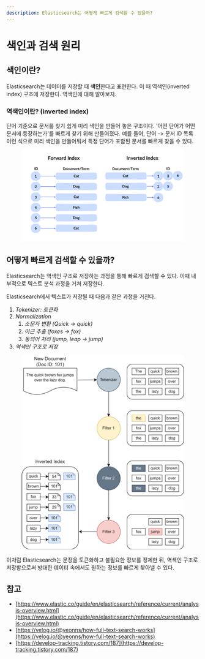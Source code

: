 ```yaml
---
description: Elasticsearch는 어떻게 빠르게 검색할 수 있을까?
---
```


# 색인과 검색 원리

## 색인이란?

Elasticsearch는 데이터를 저장할 때 **색인**한다고 표현한다. 이 때 역색인(inverted index) 구조에 저장한다. 역색인에 대해 알아보자.

### 역색인이란? (inverted index)

단어 기준으로 문서를 찾기 쉽게 미리 색인을 만들어 놓은 구조이다. '어떤 단어가 어떤 문서에 등장하는가'를 빠르게 찾기 위해 만들어졌다. 예를 들어, 단어 -> 문서 ID 목록 이런 식으로 미리 색인을 만들어둬서 특정 단어가 포함된 문서를 빠르게 찾을 수 있다.

<figure><img src="../../.gitbook/assets/image (1).png" alt=""><figcaption></figcaption></figure>

## 어떻게 빠르게 검색할 수 있을까?

Elasticsearch는 역색인 구조로 저장하는 과정을 통해 빠르게 검색할 수 있다. 이때 내부적으로 텍스트 분석 과정을 거쳐 저장한다.

Elasticsearch에서 텍스트가 저장될 때 다음과 같은 과정을 거친다.

1. _Tokenizer: 토큰화_
2. _Normalization_
   1. _소문자 변환 (Quick -> quick)_
   2. _어근 추출 (foxes -> fox)_
   3. _동의어 처리 (jump, leap -> jump)_
3. _역색인 구조로 저장_

<figure><img src="../../.gitbook/assets/image (2).png" alt=""><figcaption></figcaption></figure>

이처럼 Elasticsearch는 문장을 토큰화하고 불필요한 정보를 정제한 뒤, 역색인 구조로 저장함으로써 방대한 데이터 속에서도 원하는 정보를 빠르게 찾아낼 수 있다.



## 참고

* [https://www.elastic.co/guide/en/elasticsearch/reference/current/analysis-overview.html](https://www.elastic.co/guide/en/elasticsearch/reference/current/analysis-overview.html)
* [https://velog.io/@yeonns/how-full-text-search-works](https://velog.io/@yeonns/how-full-text-search-works)
* [https://develop-tracking.tistory.com/187](https://develop-tracking.tistory.com/187)
